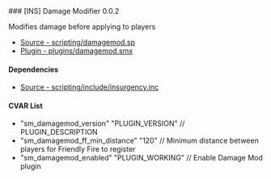 <a name="damagemod">
### [INS] Damage Modifier 0.0.2

Modifies damage before applying to players
 * [Source - scripting/damagemod.sp](https://github.com/jaredballou/insurgency-sourcemod/blob/master/scripting/damagemod.sp?raw=true)
 * [Plugin - plugins/damagemod.smx](https://github.com/jaredballou/insurgency-sourcemod/blob/master/plugins/damagemod.smx?raw=true)

#### Dependencies

 * [Source - scripting/include/insurgency.inc](https://github.com/jaredballou/insurgency-sourcemod/blob/master/scripting/include/insurgency.inc?raw=true)

#### CVAR List

 * "sm_damagemod_version" "PLUGIN_VERSION" // PLUGIN_DESCRIPTION
 * "sm_damagemod_ff_min_distance" "120" // Minimum distance between players for Friendly Fire to register
 * "sm_damagemod_enabled" "PLUGIN_WORKING" // Enable Damage Mod plugin

